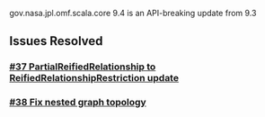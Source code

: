 gov.nasa.jpl.omf.scala.core 9.4 is an API-breaking update from 9.3

## Issues Resolved

### [#37 PartialReifiedRelationship to ReifiedRelationshipRestriction update](https://github.com/JPL-IMCE/gov.nasa.jpl.omf.scala.core/issues/37)

### [#38 Fix nested graph topology](https://github.com/JPL-IMCE/gov.nasa.jpl.omf.scala.core/issues/38)